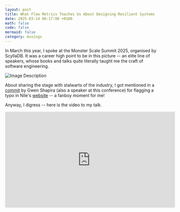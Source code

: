 ```yaml
---
layout: post
title: What Flow Metrics Teaches Us About Designing Resilient Systems
date: 2025-03-14 06:17:00 +0100
math: false
code: false
mermaid: false
category: musings
---
```


In March this year, I spoke at the Monster Scale Summit 2025, organised by ScyllaDB. It was a career high point to be in this picture -- an elite line of speakers, whose books and talks quite literally taught me the craft of software engineering.

![Image Description](/blog/images/2025-03-14-monster-scale-summit-flow-metrics-resilience-1.png)

About sharing the stage with stalwarts of the industry, I got mentioned in a [commit](https://github.com/niledatabase/niledatabase/commit/2301291de907034f3d987ff1e8f0988c0e49ce0b) by Gwen Shapira (also a speaker at this conference) for flagging a typo in Nile's [website](https://www.thenile.dev) -- a fanboy moment for me!

Anyway, I digress -- here is the video to my talk.

<iframe width="560" height="315" src="https://www.youtube.com/embed/aDqtSvORFJc?si=jpmKwAhWVfcChBPM" title="YouTube video player" frameborder="0" allow="accelerometer; autoplay; clipboard-write; encrypted-media; gyroscope; picture-in-picture; web-share" referrerpolicy="strict-origin-when-cross-origin" allowfullscreen></iframe>